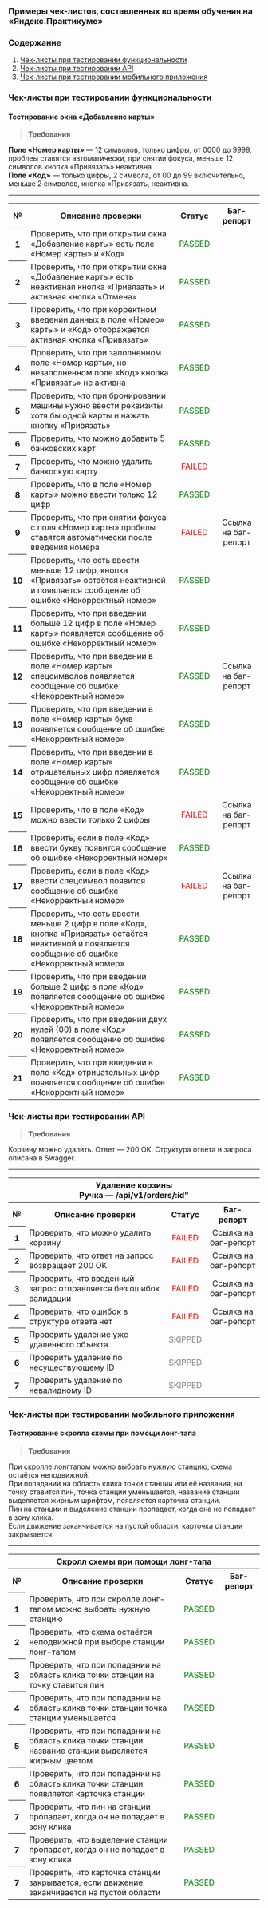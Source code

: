 ### Примеры чек-листов, составленных во время обучения на  «Яндекс.Практикуме»

### Содержание
1. [Чек-листы при тестировании функциональности](https://github.com/everyrubb/portfolio_QA/blob/main/check_list.md#-чек-листы-при-тестировании-функциональности-)
2. [Чек-листы при тестировании API](https://github.com/everyrubb/portfolio_QA/blob/main/check_list.md#-чек-листы-при-тестировании-api-)
3. [Чек-листы при тестировании мобильного приложения](https://github.com/everyrubb/portfolio_QA/blob/main/check_list.md#-чек-листы-при-тестировании-мобильного-приложения-)

<h3> Чек-листы при тестировании функциональности </h3> 

#### Тестирование окна «Добавление карты» 

> **Требования**

**Поле «Номер карты»** — 12 символов, только цифры, от 0000 до 9999, проблеы ставятся автоматически, при снятии фокуса, меньше 12 символов кнопка «Привязать» неактивна  
**Поле «Код»** — только цифры, 2 символа, от 00 до 99 включительно, меньше 2 символов, кнопка «Привязать, неактивна.
****
<table> 
<tr>
	    <th>№ </th>
	    <th>Описание проверки</th>
        <th>Статус</th>
        <th>Баг-репорт</th>
</tr >
	<tr >
	    <th valign="middle" align="center" rowspan="1"> 1 </th>
	    <td> Проверить, что при открытии окна «Добавление карты» есть поле «Номер карты» и «Код» </td>
        <td valign="middle" align="center" > <span style="color:green"> PASSED </span> </td>
        <td valign="middle" align="center"> </td>
    <tr >
	    <th valign="middle" align="center" rowspan="1"> 2 </th>
	    <td> Проверить, что при открытии окна «Добавление карты» есть неактивная кнопка «Привязать» и активная кнопка «Отмена» </td>
        <td valign="middle" align="center" > <span style="color:green"> PASSED </span> </td>
        <td valign="middle" align="center"> </td>
    </tr>
    <tr >
	    <th valign="middle" align="center" rowspan="1"> 3 </th>
	    <td> Проверить, что при корректном введении данных в поле «Номер» карты» и «Код» отображается активная кнопка «Привязать» </td>
	    <td valign="middle" align="center" > <span style="color:green"> PASSED </span> </td>
        <td valign="middle" align="center"> </td>
    </tr>
    <tr >
	    <th valign="middle" align="center" rowspan="1"> 4 </th>
	    <td> Проверить, что при заполненном поле «Номер карты», но незаполненном поле «Код» кнопка «Привязать» не активна
        <td valign="middle" align="center" > <span style="color:green"> PASSED </span> </td>
        <td valign="middle" align="center"> </td>
    </td>
    <tr >
	    <th valign="middle" align="center" rowspan="1"> 5 </th>
	    <td> Проверить, что при бронировании машины нужно ввести реквизиты хотя бы одной карты и нажать кнопку «Привязать»
        <td valign="middle" align="center" > <span style="color:green"> PASSED </span> </td>
        <td valign="middle" align="center"> </td>
    </td>
    <tr >
	    <th valign="middle" align="center" rowspan="1"> 6 </th>
	    <td> Проверить, что можно добавить 5 банковских карт 
        <td valign="middle" align="center" > <span style="color:green"> PASSED </span> </td>
        <td valign="middle" align="center"> </td>
    </td>
    <tr >
	    <th valign="middle" align="center" rowspan="1"> 7 </th>
	    <td> Проверить, что можно удалить банкоскую карту
        <td valign="middle" align="center" > <span style="color:red"> FAILED </span> </td>
        <td valign="middle" align="center"> </td>
    </td>
    <tr>
	    <th valign="middle" align="center" rowspan="1"> 8 </th>
	    <td> Проверить, что в поле «Номер карты» можно ввести только 12 цифр
        <td valign="middle" align="center" > <span style="color:green"> PASSED </span> </td>
        <td valign="middle" align="center"> </td>
    </td>
    <tr >
	    <th valign="middle" align="center" rowspan="1"> 9 </th>
	    <td> Проверить, что при снятии фокуса с поля «Номер карты» пробелы ставятся автоматически после введения номера
        <td valign="middle" align="center" > <span style="color:red"> FAILED </span> </td>
        <td valign="middle" align="center"> Cсылка на баг-репорт </td>
    </td>
    <tr >
	    <th valign="middle" align="center" rowspan="1"> 10 </th>
	    <td> Проверить, что есть ввести меньше 12 цифр, кнопка «Привязать» остаётся неактивной и появляется сообщение об ошибке «Некорректный номер»
        <td valign="middle" align="center" > <span style="color:green"> PASSED </span> </td>
        <td valign="middle" align="center"> </td>
    </td>
    <tr >
	    <th valign="middle" align="center" rowspan="1"> 11 </th>
	    <td> Проверить, что при введении больше 12 цифр в поле «Номер карты» появляется сообщение об ошибке «Некорректный номер»
        <td valign="middle" align="center" > <span style="color:green"> PASSED </span> </td>
        <td valign="middle" align="center"> </td>
    </td>
    <tr >
	    <th valign="middle" align="center" rowspan="1"> 12 </th>
	    <td> Проверить, что при введении в поле «Номер карты» спецсимволов появляется сообщение об ошибке «Некорректный номер»
        <td valign="middle" align="center" > <span style="color:green"> PASSED </span> </td>
        <td valign="middle" align="center"> Cсылка на баг-репорт </td>
    </td>
    <tr >
	    <th valign="middle" align="center" rowspan="1"> 13 </th>
	    <td> Проверить, что при введении в поле «Номер карты» букв появляется сообщение об ошибке «Некорректный номер»
        <td valign="middle" align="center" > <span style="color:green"> PASSED </span> </td>
        <td valign="middle" align="center"> </td>
    </td>
    <tr >
	    <th valign="middle" align="center" rowspan="1"> 14 </th>
	    <td> Проверить, что при введении в поле «Номер карты» отрицательных цифр появляется сообщение об ошибке «Некорректный номер»
        <td valign="middle" align="center" > <span style="color:green"> PASSED </span> </td>
        <td valign="middle" align="center"> </td>
    </td>
    <tr >
	    <th valign="middle" align="center" rowspan="1"> 15 </th>
	    <td> Проверить, что в поле «Код» можно ввести только 2 цифры
        <td valign="middle" align="center" > <span style="color:red"> FAILED </span> </td>
        <td valign="middle" align="center"> Cсылка на баг-репорт </td>
    </td>
    <tr >
	    <th valign="middle" align="center" rowspan="1"> 16 </th>
	    <td> Проверить, если в поле «Код» ввести букву появится сообщение об ошибке «Некорректный номер»
        <td valign="middle" align="center" > <span style="color:green"> PASSED </span> </td>
        <td valign="middle" align="center"> </td>
    </td>
    <tr >
	    <th valign="middle" align="center" rowspan="1"> 17 </th>
	    <td> Проверить, если в поле «Код» ввести спецсимвол появится сообщение об ошибке «Некорректный номер»
        <td valign="middle" align="center" > <span style="color:red"> FAILED </span> </td>
        <td valign="middle" align="center"> Cсылка на баг-репорт </td>
    </td>
    <tr >
	    <th valign="middle" align="center" rowspan="1"> 18 </th>
	    <td> Проверить, что есть ввести меньше 2 цифр в поле «Код», кнопка «Привязать» остаётся неактивной и появляется сообщение об ошибке «Некорректный номер»
        <td valign="middle" align="center" > <span style="color:green"> PASSED </span> </td>
        <td valign="middle" align="center"> </td>
    </td>
    <tr >
	    <th valign="middle" align="center" rowspan="1"> 19 </th>
	    <td> Проверить, что при введении больше 2 цифр в поле «Код» появляется сообщение об ошибке «Некорректный номер»
        <td valign="middle" align="center" > <span style="color:green"> PASSED </span> </td>
        <td valign="middle" align="center"> </td>
    </td>
    <tr >
	    <th valign="middle" align="center" rowspan="1"> 20 </th>
	    <td> Проверить, что при введении двух нулей (00) в поле «Код» появляется сообщение об ошибке «Некорректный номер»
        <td valign="middle" align="center" > <span style="color:green"> PASSED </span> </td>
        <td valign="middle" align="center"> </td>
    </td>
    <tr >
	    <th valign="middle" align="center" rowspan="1"> 21 </th>
	    <td> Проверить, что при введении в поле «Код» отрицательных цифр появляется сообщение об ошибке «Некорректный номер»
         <td valign="middle" align="center" > <span style="color:green"> PASSED </span> </td>
         <td valign="middle" align="center"> </td>
    </td>

</tr>
</table>

<h3> Чек-листы при тестировании API </h3> 

> **Требования**
>
Корзину можно удалить. Ответ — 200 ОК. Структура ответа и запроса описана в Swagger. 
****

<table> 
<tr>
	    <th colspan="4"> Удаление корзины
                        <br>
                        Ручка — /api/v1/orders/:id" </th>
</tr >
<tr>
	    <th>№ </th>
	    <th>Описание проверки</th>
        <th>Статус</th>
        <th>Баг-репорт</th>
</tr >
	<tr >
	    <th valign="middle" align="center" rowspan="1"> 1 </th>
	    <td> Проверить, что можно удалить корзину </td>
        <td valign="middle" align="center" > <span style="color:red"> FAILED </span> </td>
        <td valign="middle" align="center"> Cсылка на баг-репорт </td>
    <tr >
	    <th valign="middle" align="center" rowspan="1"> 2 </th>
	    <td> Проверить, что ответ на запрос возвращает 200 OK </td>
        <td valign="middle" align="center" > <span style="color:red"> FAILED </span> </td>
        <td valign="middle" align="center"> Cсылка на баг-репорт </td>
    </tr>
    <tr >
	    <th valign="middle" align="center" rowspan="1"> 3 </th>
	    <td> Проверить, что введенный запрос отправляется без ошибок валидации </td>
	    <td valign="middle" align="center" > <span style="color:red"> FAILED </span> </td>
        <td valign="middle" align="center"> Cсылка на баг-репорт </td>
    </tr>
    <tr >
	    <th valign="middle" align="center" rowspan="1"> 4 </th>
	    <td> Проверить, что ошибок в структуре ответа нет
        <td valign="middle" align="center" > <span style="color:red"> FAILED </span> </td>
        <td valign="middle" align="center"> Cсылка на баг-репорт </td>
    </td>
    <tr >
	    <th valign="middle" align="center" rowspan="1"> 5 </th>
	    <td> Проверить удаление уже удаленного объекта
        <td valign="middle" align="center" > <span style="color:grey"> SKIPPED </span> </td>
        <td valign="middle" align="center"> </td>
    </td>
    <tr >
	    <th valign="middle" align="center" rowspan="1"> 6 </th>
	    <td> Проверить удаление по несуществующему ID
        <td valign="middle" align="center" > <span style="color:grey"> SKIPPED </span> </td>
        <td valign="middle" align="center"> </td>
    </td>
    <tr >
	    <th valign="middle" align="center" rowspan="1"> 7 </th>
	    <td> Проверить удаление по невалидному ID
        <td valign="middle" align="center" > <span style="color:grey"> SKIPPED </span> </td>
        <td valign="middle" align="center"> </td>
    </td>
</tr>
</table>

<h3> Чек-листы при тестировании мобильного приложения </h3> 

#### Тестирование скролла схемы при помощи лонг-тапа


> **Требования**

При скролле лонгтапом можно выбрать нужную станцию, схема остаётся неподвижной.  
При попадании на область клика точки станции или её названия, на точку ставится пин, точка станции уменьшается, название станции выделяется жирным шрифтом, появляется карточка станции.  
Пин на станции и выделение станции пропадает, когда она не попадает в зону клика.  
Если движение заканчивается на пустой области, карточка станции закрывается.

****

<table> 
<tr>
	    <th colspan="4"> Скролл схемы при помощи лонг-тапа </th>
</tr >
<tr>
	    <th>№ </th>
	    <th>Описание проверки</th>
        <th>Статус</th>
        <th>Баг-репорт</th>
</tr >
	<tr >
	    <th valign="middle" align="center" rowspan="1"> 1 </th>
	    <td> Проверить, что при скролле лонг-тапом можно выбрать нужную станцию </td>
        <td valign="middle" align="center" > <span style="color:green"> PASSED </span> </td>
        <td valign="middle" align="center"></td>
    <tr >
	    <th valign="middle" align="center" rowspan="1"> 2 </th>
	    <td> Проверить, что схема остаётся неподвижной при выборе станции лонг-тапом </td>
        <td valign="middle" align="center" > <span style="color:green"> PASSED </span> </td>
        <td valign="middle" align="center"> </td>
    </tr>
    <tr >
	    <th valign="middle" align="center" rowspan="1"> 3 </th>
	    <td> Проверить, что при попадании на область клика точки станции на точку ставится пин </td>
	    <td valign="middle" align="center" > <span style="color:green"> PASSED </span> </td>
        <td valign="middle" align="center"> </td>
    </tr>
    <tr >
	    <th valign="middle" align="center" rowspan="1"> 4 </th>
	    <td> Проверить, что при попадании на область клика точки станции точка станции уменьшается </td>
        <td valign="middle" align="center" > <span style="color:green"> PASSED </span> </td>
        <td valign="middle" align="center"> </td>
    </td>
    <tr >
	    <th valign="middle" align="center" rowspan="1"> 5 </th>
	    <td> Проверить, что при попадании на область клика точки станции название станции выделяется жирным цветом  </td>
        <td valign="middle" align="center" > <span style="color:green"> PASSED </span> </td>
        <td valign="middle" align="center"> </td>
    </td>
    <tr >
	    <th valign="middle" align="center" rowspan="1"> 6 </th>
	    <td> Проверить, что при попадании на область клика точки станции появляется карточка станции </td>
        <td valign="middle" align="center" > <span style="color:green"> PASSED </span> </td>
        <td valign="middle" align="center"> </td>
    </td>
    <tr >
	    <th valign="middle" align="center" rowspan="1"> 7 </th>
	    <td> Проверить, что пин на станции пропадает, когда он не попадает в зону клика </td>
        <td valign="middle" align="center" > <span style="color:green"> PASSED </span> </td>
        <td valign="middle" align="center"> </td>
    </td>
    <tr >
	    <th valign="middle" align="center" rowspan="1"> 7 </th>
	    <td> Проверить, что выделение станции пропадает, когда он не попадает в зону клика </td>
        <td valign="middle" align="center" > <span style="color:green"> PASSED </span> </td>
        <td valign="middle" align="center"> </td>
    </td>
    <tr >
	    <th valign="middle" align="center" rowspan="1"> 7 </th>
	    <td> Проверить, что карточка станции закрывается, если движение заканчивается на пустой области </td>
        <td valign="middle" align="center" > <span style="color:green"> PASSED </span> </td>
        <td valign="middle" align="center"> </td>
    </td>
</tr>
</table>
